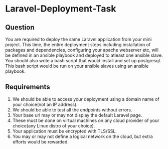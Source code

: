 # Laravel-Deployment-Task
## Question

You are required to deploy the same Laravel application from your mini project. This time, the entire deployment steps including installation of packages and dependencies, configuring your apache webserver etc, will be defined in an ansible playbook and deployed to atleast one ansible slave. You should also write a bash script that would install and set up postgresql. This bash script would be run on your ansible slaves using an ansible playbook.  

## Requirements

1. We should be able to access your deployment using a domain name of your choice(not an IP address). 
1. We should be able to test all the endpoints without errors. 
1. Your base url may or may not display the default Laravel page. 
1. These must be done on virtual machines on any cloud provider of your choice(any Linux distro of your choice). 
1. Your application must be encrypted with TLS/SSL. 
1. You may or may not define a logical network on the cloud, but extra efforts would be rewarded.
